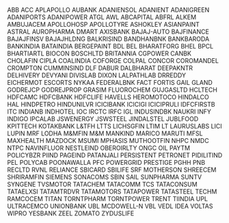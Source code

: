 ABB
ACC
APLAPOLLO
AUBANK
ADANIENSOL
ADANIENT
ADANIGREEN
ADANIPORTS
ADANIPOWER
ATGL
AWL
ABCAPITAL
ABFRL
ALKEM
AMBUJACEM
APOLLOHOSP
APOLLOTYRE
ASHOKLEY
ASIANPAINT
ASTRAL
AUROPHARMA
DMART
AXISBANK
BAJAJ-AUTO
BAJFINANCE
BAJAJFINSV
BAJAJHLDNG
BALKRISIND
BANDHANBNK
BANKBARODA
BANKINDIA
BATAINDIA
BERGEPAINT
BDL
BEL
BHARATFORG
BHEL
BPCL
BHARTIARTL
BIOCON
BOSCHLTD
BRITANNIA
CGPOWER
CANBK
CHOLAFIN
CIPLA
COALINDIA
COFORGE
COLPAL
CONCOR
COROMANDEL
CROMPTON
CUMMINSIND
DLF
DABUR
DALBHARAT
DEEPAKNTR
DELHIVERY
DEVYANI
DIVISLAB
DIXON
LALPATHLAB
DRREDDY
EICHERMOT
ESCORTS
NYKAA
FEDERALBNK
FACT
FORTIS
GAIL
GLAND
GODREJCP
GODREJPROP
GRASIM
FLUOROCHEM
GUJGASLTD
HCLTECH
HDFCAMC
HDFCBANK
HDFCLIFE
HAVELLS
HEROMOTOCO
HINDALCO
HAL
HINDPETRO
HINDUNILVR
ICICIBANK
ICICIGI
ICICIPRULI
IDFCFIRSTB
ITC
INDIANB
INDHOTEL
IOC
IRCTC
IRFC
IGL
INDUSINDBK
NAUKRI
INFY
INDIGO
IPCALAB
JSWENERGY
JSWSTEEL
JINDALSTEL
JUBLFOOD
KPITTECH
KOTAKBANK
L&TFH
LTTS
LICHSGFIN
LTIM
LT
LAURUSLABS
LICI
LUPIN
MRF
LODHA
M&MFIN
M&M
MANKIND
MARICO
MARUTI
MFSL
MAXHEALTH
MAZDOCK
MSUMI
MPHASIS
MUTHOOTFIN
NHPC
NMDC
NTPC
NAVINFLUOR
NESTLEIND
OBEROIRLTY
ONGC
OIL
PAYTM
POLICYBZR
PIIND
PAGEIND
PATANJALI
PERSISTENT
PETRONET
PIDILITIND
PEL
POLYCAB
POONAWALLA
PFC
POWERGRID
PRESTIGE
PGHH
PNB
RECLTD
RVNL
RELIANCE
SBICARD
SBILIFE
SRF
MOTHERSON
SHREECEM
SHRIRAMFIN
SIEMENS
SONACOMS
SBIN
SAIL
SUNPHARMA
SUNTV
SYNGENE
TVSMOTOR
TATACHEM
TATACOMM
TCS
TATACONSUM
TATAELXSI
TATAMTRDVR
TATAMOTORS
TATAPOWER
TATASTEEL
TECHM
RAMCOCEM
TITAN
TORNTPHARM
TORNTPOWER
TRENT
TIINDIA
UPL
ULTRACEMCO
UNIONBANK
UBL
MCDOWELL-N
VBL
VEDL
IDEA
VOLTAS
WIPRO
YESBANK
ZEEL
ZOMATO
ZYDUSLIFE
